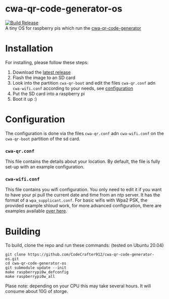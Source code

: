 # cwa-qr-code-generator-os
[![Build Release](https://github.com/CodeCrafter912/cwa-qr-code-generator-os/actions/workflows/release.yml/badge.svg)](https://github.com/CodeCrafter912/cwa-qr-code-generator-os/actions/workflows/release.yml)  
A tiny OS for raspberry pis which run the [cwa-qr-code-generator](https://github.com/CodeCrafter912/cwa-qr-code-generator)

# Installation
For installing, please follow these steps:
1. Download the [latest release](https://github.com/CodeCrafter912/cwa-qr-code-generator-os/releases/latest)
2. Flash the image to an SD card
3. Look into the partition `cwa-qr-boot` and edit the files `cwa-qr.conf` adn `cwa-wifi.conf` according to your needs, see [configuration](#Configuration)
4. Put the SD card into a raspberry pi
5. Boot it up :)

# Configuration
The configuration is done via the files `cwa-qr.conf` adn `cwa-wifi.conf` on the `cwa-qr-boot` partition of the sd card.
### `cwa-qr.conf`
This file contains the details about your location. By default, the file is fully set-up with an example configuration.

### `cwa-wifi.conf`
This file contains you wifi configuration. You only need to edit it if you want to have your pi pull the current date and time from an ntp server.
It has the format of a `wpa_supplicant.conf`. For basic wifis with Wpa2 PSK, the provided example shloud work, for more advanced configuration, there are examples available [over here](https://www.systutorials.com/docs/linux/man/5-wpa_supplicant.conf/).

# Building
To build, clone the repo and run these commands: (tested on Ubuntu 20.04)
```
git clone https://github.com/CodeCrafter912/cwa-qr-code-generator-os.git
cd cwa-qr-code-generator-os
git submodule update --init
make raspberrypi0w_defconfig
make raspberrypi0w_all
```
Plase note: depending on your CPU this may take several hours. It will consume about 10G of storge.
